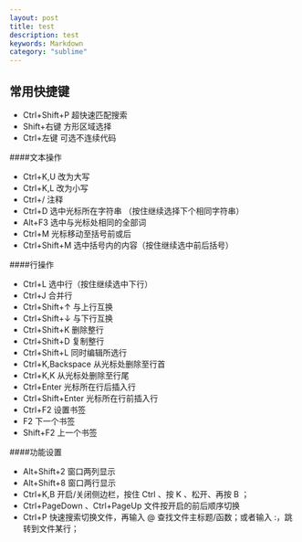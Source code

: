 ```yaml
---
layout: post
title: test
description: test
keywords: Markdown
category: "sublime"
---
```



## 常用快捷键

- Ctrl+Shift+P 超快速匹配搜索
- Shift+右键 方形区域选择
- Ctrl+左键 可选不连续代码

<!-- more -->

####文本操作

- Ctrl+K,U 改为大写
- Ctrl+K,L 改为小写
- Ctrl+/ 注释
- Ctrl+D 选中光标所在字符串 （按住继续选择下个相同字符串）
- Alt+F3 选中与光标处相同的全部词
- Ctrl+M 光标移动至括号前或后
- Ctrl+Shift+M 选中括号内的内容（按住继续选中前后括号）

####行操作

- Ctrl+L 选中行（按住继续选中下行）
- Ctrl+J 合并行
- Ctrl+Shift+↑ 与上行互换
- Ctrl+Shift+↓ 与下行互换
- Ctrl+Shift+K 删除整行
- Ctrl+Shift+D 复制整行
- Ctrl+Shift+L 同时编辑所选行
- Ctrl+K,Backspace 从光标处删除至行首
- Ctrl+K,K 从光标处删除至行尾
- Ctrl+Enter 光标所在行后插入行
- Ctrl+Shift+Enter 光标所在行前插入行
- Ctrl+F2 设置书签
- F2 下一个书签
- Shift+F2 上一个书签

####功能设置

- Alt+Shift+2 窗口两列显示
- Alt+Shift+8 窗口两行显示
- Ctrl+K,B 开启/关闭侧边栏，按住 Ctrl 、按 K 、松开、再按 B ；
- Ctrl+PageDown 、Ctrl+PageUp 文件按开启的前后顺序切换
- Ctrl+P 快速搜索切换文件，再输入 @ 查找文件主标题/函数；或者输入 :，跳转到文件某行；